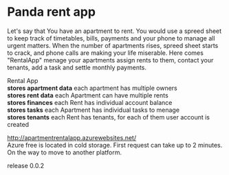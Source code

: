 # Panda rent app
Let's say that You have an apartment to rent. You would use a spreed sheet to keep track of timetables, bills, payments and your phone to manage all urgent matters.
When the number of apartments rises, spreed sheet starts to crack, and phone calls are making your life miserable. 
Here comes "RentalApp" menage your apartments assign rents to them, contact your tenants, add a task and settle monthly payments.

Rental App<br>
<b>stores apartment data</b> each apartment has multiple owners <br>
<b>stores rent data</b> each Apartment can have multiple rents  <br>
<b>stores finances</b> each Rent has individual account balance  <br>
<b>stores tasks</b> each Apartment has individual tasks to menage <br>
<b>stores tenants</b> each Rent has tenants, for each of them user account is created<br>

http://apartmentrentalapp.azurewebsites.net/ <br>
Azure free is located in cold storage. First request can take up to 2 minutes. On the way to move to another platform.

release 0.0.2
